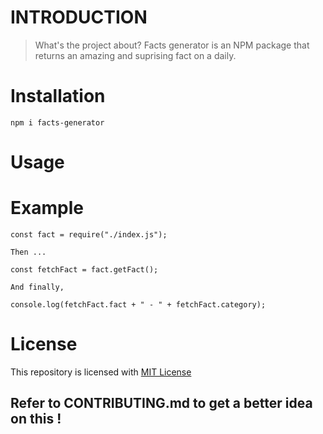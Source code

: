 # INTRODUCTION

> What's the project about?
> Facts generator is an NPM package that returns an amazing and suprising fact on a daily.

# Installation

```
npm i facts-generator

```

# Usage

# Example

```
const fact = require("./index.js");

Then ...

const fetchFact = fact.getFact();

And finally,

console.log(fetchFact.fact + " - " + fetchFact.category);
```

# License

This repository is licensed with [MIT License](./LICENSE)

## Refer to CONTRIBUTING.md to get a better idea on this !
